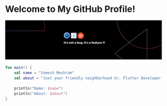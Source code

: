 # Welcome to My GitHub Profile!

![logo](https://github.com/somesh-mesh/somesh-mesh/blob/main/profile_banner.png)
```kotlin
fun main() {
    val name = "Somesh Meshram"
    val about = "Just your friendly neighborhood Sr. Flutter Developer @hoora Technology"

    println("Name: $name")
    println("About: $about")
}
